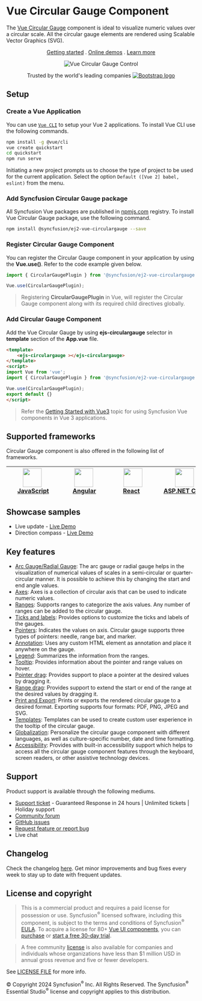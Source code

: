 # Vue Circular Gauge Component

The [Vue Circular Gauge](https://www.syncfusion.com/vue-components/vue-circular-gauge?utm_source=npm&utm_medium=listing&utm_campaign=vue-circulargauge-npm) component is ideal to visualize numeric values over a circular scale. All the circular gauge elements are rendered using Scalable Vector Graphics (SVG).

<p align="center">
  <a href="https://ej2.syncfusion.com/vue/documentation/circular-gauge/getting-started/?utm_source=npm&utm_medium=listing&utm_campaign=vue-circulargauge-npm">Getting started</a> . 
  <a href="https://ej2.syncfusion.com/vue/demos/?utm_source=npm&utm_medium=listing&utm_campaign=vue-circulargauge-npm#/bootstrap5/circular-gauge/default-functionalities.html">Online demos</a> . 
  <a href="https://www.syncfusion.com/vue-components/vue-circular-gauge?utm_source=npm&utm_medium=listing&utm_campaign=vue-circulargauge-npm">Learn more</a>
</p>

<p align="center">
    <img src="https://github.com/SyncfusionExamples/nuget-img/blob/master/vue/vue-circular-gauge.png" alt="Vue Circular Gauge Control">
</p>

<p align="center">
Trusted by the world's leading companies
  <a href="https://www.syncfusion.com">
    <img src="https://raw.githubusercontent.com/SyncfusionExamples/nuget-img/master/syncfusion/syncfusion-trusted-companies.webp" alt="Bootstrap logo">
  </a>
</p>

## Setup

### Create a Vue Application

You can use [`Vue CLI`](https://github.com/vuejs/vue-cli) to setup your Vue 2 applications. To install Vue CLI use the following commands.

```bash
npm install -g @vue/cli
vue create quickstart
cd quickstart
npm run serve
```
Initiating a new project prompts us to choose the type of project to be used for the current application. Select the option `Default ([Vue 2] babel, eslint)` from the menu.

### Add Syncfusion Circular Gauge package

All Syncfusion Vue packages are published in [npmjs.com](https://www.npmjs.com/~syncfusionorg) registry. To install Vue Circular Gauge package, use the following command.

```bash
npm install @syncfusion/ej2-vue-circulargauge --save
```

### Register Circular Gauge Component

You can register the Circular Gauge component in your application by using the **Vue.use()**. Refer to the code example given below.

```typescript
import { CircularGaugePlugin } from '@syncfusion/ej2-vue-circulargauge';

Vue.use(CircularGaugePlugin);
```

> Registering **CircularGaugePlugin** in Vue, will register the Circular Gauge component along with its required child directives globally.

### Add Circular Gauge Component

Add the Vue Circular Gauge by using **ejs-circulargauge** selector in **template** section of the **App.vue** file.

```html
<template>
    <ejs-circulargauge ></ejs-circulargauge>
</template>
<script>
import Vue from 'vue';
import { CircularGaugePlugin } from '@syncfusion/ej2-vue-circulargauge';

Vue.use(CircularGaugePlugin);
export default {}
</script>
```

> Refer the [Getting Started with Vue3](https://ej2.syncfusion.com/vue/documentation/circular-gauge/getting-started-vue-3/) topic for using Syncfusion Vue components in Vue 3 applications.

## Supported frameworks

Circular Gauge component is also offered in the following list of frameworks.

| [<img src="https://ej2.syncfusion.com/github/images/js.svg" height="50" />](https://www.syncfusion.com/javascript-ui-controls?utm_medium=listing&utm_source=github)<br/>&nbsp;&nbsp;&nbsp;&nbsp;&nbsp;[JavaScript](https://www.syncfusion.com/javascript-ui-controls?utm_medium=listing&utm_source=github)&nbsp;&nbsp;&nbsp;&nbsp; | [<img src="https://ej2.syncfusion.com/github/images/angular.svg"  height="50" />](https://www.syncfusion.com/angular-components/?utm_medium=listing&utm_source=github)<br/>&nbsp;&nbsp;&nbsp;&nbsp;&nbsp;&nbsp;&nbsp;[Angular](https://www.syncfusion.com/angular-components/?utm_medium=listing&utm_source=github)&nbsp;&nbsp;&nbsp;&nbsp;&nbsp;&nbsp; | [<img src="https://ej2.syncfusion.com/github/images/react.svg" height="50" />](https://www.syncfusion.com/react-ui-components?utm_medium=listing&utm_source=github)<br/>&nbsp;&nbsp;&nbsp;&nbsp;&nbsp;&nbsp;&nbsp;[React](https://www.syncfusion.com/react-ui-components?utm_medium=listing&utm_source=github)&nbsp;&nbsp;&nbsp;&nbsp;&nbsp;&nbsp;&nbsp;&nbsp;&nbsp; | [<img src="https://ej2.syncfusion.com/github/images/netcore.svg" height="50" />](https://www.syncfusion.com/aspnet-core-ui-controls?utm_medium=listing&utm_source=github)<br/>&nbsp;&nbsp;[ASP.NET&nbsp;Core](https://www.syncfusion.com/aspnet-core-ui-controls?utm_medium=listing&utm_source=github)&nbsp;&nbsp; | [<img src="https://ej2.syncfusion.com/github/images/netmvc.svg" height="50" />](https://www.syncfusion.com/aspnet-mvc-ui-controls?utm_medium=listing&utm_source=github)<br/>&nbsp;&nbsp;[ASP.NET&nbsp;MVC](https://www.syncfusion.com/aspnet-mvc-ui-controls?utm_medium=listing&utm_source=github)&nbsp;&nbsp; | 
| :-----: | :-----: | :-----: | :-----: | :-----: |

## Showcase samples

* Live update - [Live Demo](https://ej2.syncfusion.com/vue/demos/#/bootstrap5/circular-gauge/data-sample.html)
* Direction compass - [Live Demo](https://ej2.syncfusion.com/vue/demos/#/bootstrap5/circular-gauge/direction-compass.html)

## Key features

* [Arc Gauge/Radial Gauge](https://ej2.syncfusion.com/vue/documentation/circular-gauge/gauge-axes/?utm_source=npm&utm_medium=listing&utm_campaign=vue-circulargauge-npm#angles-and-direction): The arc gauge or radial gauge helps in the visualization of numerical values of scales in a semi-circular or quarter-circular manner. It is possible to achieve this by changing the start and end angle values.
* [Axes](https://ej2.syncfusion.com/vue/documentation/circular-gauge/gauge-axes/?utm_source=npm&utm_medium=listing&utm_campaign=vue-circulargauge-npm): Axes is a collection of circular axis that can be used to indicate numeric values.
* [Ranges](https://ej2.syncfusion.com/vue/documentation/circular-gauge/gauge-ranges/?utm_source=npm&utm_medium=listing&utm_campaign=vue-circulargauge-npm): Supports ranges to categorize the axis values. Any number of ranges can be added to the circular gauge.
* [Ticks and labels](https://ej2.syncfusion.com/vue/demos/?utm_source=npm&utm_medium=listing&utm_campaign=vue-circulargauge-npm#/bootstrap5/circular-gauge/ticks-and-labels.html): Provides options to customize the ticks and labels of the gauges.
* [Pointers](https://ej2.syncfusion.com/vue/documentation/circular-gauge/gauge-pointers/?utm_source=npm&utm_medium=listing&utm_campaign=vue-circulargauge-npm): Indicates the values on axis. Circular gauge supports three types of pointers: needle, range bar, and marker.
* [Annotation](https://ej2.syncfusion.com/vue/documentation/circular-gauge/gauge-annotations/?utm_source=npm&utm_medium=listing&utm_campaign=vue-circulargauge-npm): Uses any custom HTML element as annotation and place it anywhere on the gauge.
* [Legend](https://ej2.syncfusion.com/vue/documentation/circular-gauge/gauge-legend/?utm_source=npm&utm_medium=listing&utm_campaign=vue-circulargauge-npm): Summarizes the information from the ranges.
* [Tooltip](https://ej2.syncfusion.com/vue/documentation/circular-gauge/gauge-user-interaction/?utm_source=npm&utm_medium=listing&utm_campaign=vue-circulargauge-npm#tooltip-for-pointer): Provides information about the pointer and range values on hover.
* [Pointer drag](https://ej2.syncfusion.com/vue/documentation/circular-gauge/gauge-user-interaction/?utm_source=npm&utm_medium=listing&utm_campaign=vue-circulargauge-npm#pointer-drag): Provides support to place a pointer at the desired values by dragging it.
* [Range drag](https://ej2.syncfusion.com/vue/demos/?utm_source=npm&utm_medium=listing&utm_campaign=vue-circulargauge-npm#/bootstrap5/circular-gauge/pointer-ranges-drag.html): Provides support to extend the start or end of the range at the desired values by dragging it.
* [Print and Export](https://ej2.syncfusion.com/vue/documentation/circular-gauge/gauge-print-and-export/?utm_source=npm&utm_medium=listing&utm_campaign=vue-circulargauge-npm): Prints or exports the rendered circular gauge to a desired format. Exporting supports four formats: PDF, PNG, JPEG and SVG.
* [Templates](https://ej2.syncfusion.com/vue/demos/?utm_source=npm&utm_medium=listing&utm_campaign=vue-circulargauge-npm#/bootstrap5/circular-gauge/tooltip.html): Templates can be used to create custom user experience in the tooltip of the circular gauge.
* [Globalization](https://ej2.syncfusion.com/vue/documentation/circular-gauge/internationalization/?utm_source=npm&utm_medium=listing&utm_campaign=vue-circulargauge-npm): Personalize the circular gauge component with different languages, as well as culture-specific number, date and time formatting.
* [Accessibility](https://ej2.syncfusion.com/vue/documentation/circular-gauge/accessibility/?utm_source=npm&utm_medium=listing&utm_campaign=vue-circulargauge-npm): Provides with built-in accessibility support which helps to access all the circular gauge component features through the keyboard, screen readers, or other assistive technology devices. 

## Support

Product support is available through the following mediums.

* [Support ticket](https://support.syncfusion.com/support/tickets/create) - Guaranteed Response in 24 hours | Unlimited tickets | Holiday support
* [Community forum](https://www.syncfusion.com/forums/vue?utm_source=npm&utm_medium=listing&utm_campaign=vue-circulargauge-npm)
* [GitHub issues](https://github.com/syncfusion/ej2-vue-ui-components/issues/new)
* [Request feature or report bug](https://www.syncfusion.com/feedback/vue?utm_source=npm&utm_medium=listing&utm_campaign=vue-circulargauge-npm)
* Live chat

## Changelog

Check the changelog [here](https://github.com/syncfusion/ej2-vue-ui-components/blob/master/components/circulargauge/CHANGELOG.md?utm_source=npm&utm_medium=listing&utm_campaign=vue-circulargauge-npm). Get minor improvements and bug fixes every week to stay up to date with frequent updates.

##  License and copyright

> This is a commercial product and requires a paid license for possession or use. Syncfusion<sup>®</sup> licensed software, including this component, is subject to the terms and conditions of Syncfusion<sup>®</sup> [EULA](https://www.syncfusion.com/eula/es/). To acquire a license for 80+ [Vue UI components](https://www.syncfusion.com/vue-components), you can [purchase](https://www.syncfusion.com/sales/products) or [start a free 30-day trial](https://www.syncfusion.com/account/manage-trials/start-trials).

> A free community [license](https://www.syncfusion.com/products/communitylicense) is also available for companies and individuals whose organizations have less than $1 million USD in annual gross revenue and five or fewer developers.

See [LICENSE FILE](https://github.com/syncfusion/ej2-vue-ui-components/blob/master/components/circulargauge/license?utm_source=npm&utm_medium=listing&utm_campaign=vue-circulargauge-npm) for more info.

&copy; Copyright 2024 Syncfusion<sup>®</sup> Inc. All Rights Reserved. The Syncfusion<sup>®</sup> Essential Studio<sup>®</sup> license and copyright applies to this distribution.
